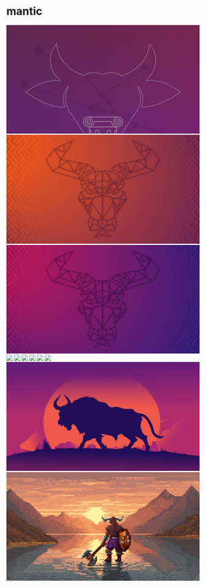 # mantic

<img src="https://raw.githubusercontent.com/azzamsa/ubuntu-wallpapers/refs/heads/master/curated/mantic/Bane_of_theseus_by_aprisk.png">

<img src="https://raw.githubusercontent.com/azzamsa/ubuntu-wallpapers/refs/heads/master/curated/mantic/Bodacious_bovine_by_oklopfer_light.png">

<img src="https://raw.githubusercontent.com/azzamsa/ubuntu-wallpapers/refs/heads/master/curated/mantic/Bodacious_bovine_by_oklopfer_dark.png">

<img src="https://raw.githubusercontent.com/azzamsa/ubuntu-wallpapers/refs/heads/master/curated/mantic/Haukelivegen_norway_by_madsrh.png">

<img src="https://raw.githubusercontent.com/azzamsa/ubuntu-wallpapers/refs/heads/master/curated/mantic/Mantic_maze_by_motaymour.png">

<img src="https://raw.githubusercontent.com/azzamsa/ubuntu-wallpapers/refs/heads/master/curated/mantic/Milkyway_by_mizuno_as.png">

<img src="https://raw.githubusercontent.com/azzamsa/ubuntu-wallpapers/refs/heads/master/curated/mantic/Minotaur_by_gixo_light.png">

<img src="https://raw.githubusercontent.com/azzamsa/ubuntu-wallpapers/refs/heads/master/curated/mantic/Minotaur_by_gixo_dark.png">

<img src="https://raw.githubusercontent.com/azzamsa/ubuntu-wallpapers/refs/heads/master/curated/mantic/Minotaur_papercut_by_sbutcher.png">

<img src="https://raw.githubusercontent.com/azzamsa/ubuntu-wallpapers/refs/heads/master/curated/mantic/Mountain_king_by_seashxlls.png">

<img src="https://raw.githubusercontent.com/azzamsa/ubuntu-wallpapers/refs/heads/master/curated/mantic/Ubuntu_warrior_by_jt05.png">

